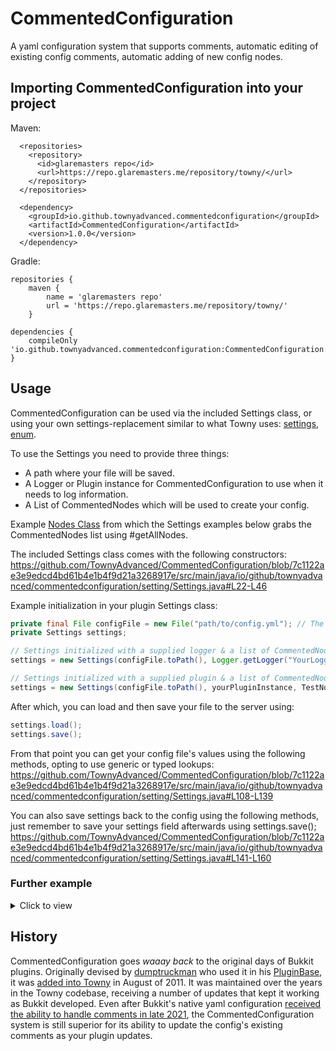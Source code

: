 # CommentedConfiguration

A yaml configuration system that supports comments, automatic editing of existing config comments, automatic adding of new config nodes.

## Importing CommentedConfiguration into your project

Maven:
```
  <repositories>
    <repository>
      <id>glaremasters repo</id>
      <url>https://repo.glaremasters.me/repository/towny/</url>
    </repository>
  </repositories>
```

```
  <dependency>
    <groupId>io.github.townyadvanced.commentedconfiguration</groupId>
    <artifactId>CommentedConfiguration</artifactId>
    <version>1.0.0</version>
  </dependency>
```

Gradle:

```
repositories {
    maven {
        name = 'glaremasters repo'
        url = 'https://repo.glaremasters.me/repository/towny/'
    }

dependencies {
    compileOnly 'io.github.townyadvanced.commentedconfiguration:CommentedConfiguration:1.0.0'
}
```


## Usage

CommentedConfiguration can be used via the included Settings class, or using your own settings-replacement similar to what Towny uses: [settings](https://github.com/TownyAdvanced/Towny/blob/master/src/com/palmergames/bukkit/towny/TownySettings.java), [enum](https://github.com/TownyAdvanced/Towny/blob/master/src/com/palmergames/bukkit/config/ConfigNodes.java).

To use the Settings you need to provide three things:
- A path where your file will be saved.
- A Logger or Plugin instance for CommentedConfiguration to use when it needs to log information. 
- A List of CommentedNodes which will be used to create your config.

Example [Nodes Class](https://github.com/TownyAdvanced/CommentedConfiguration/blob/main/src/test/java/io/github/townyadvanced/commentedconfiguration/TestNodes.java) from which the Settings examples below grabs the CommentedNodes list using #getAllNodes.

The included Settings class comes with the following constructors:
https://github.com/TownyAdvanced/CommentedConfiguration/blob/7c1122ae3e9edcd4bd61b4e1b4f9d21a3268917e/src/main/java/io/github/townyadvanced/commentedconfiguration/setting/Settings.java#L22-L46

Example initialization in your plugin Settings class:
```java
private final File configFile = new File("path/to/config.yml"); // The destination you want your config.yml saved to.
private Settings settings;

// Settings initialized with a supplied logger & a list of CommentedNodes.
settings = new Settings(configFile.toPath(), Logger.getLogger("YourLoggerNameHere"), TestNodes.getAllNodes());

// Settings initialized with a supplied plugin & a list of CommentedNodes.
settings = new Settings(configFile.toPath(), yourPluginInstance, TestNodes.getAllNodes());
```

After which, you can load and then save your file to the server using:
```java
settings.load();
settings.save();
```

From that point you can get your config file's values using the following methods, opting to use generic or typed lookups:
https://github.com/TownyAdvanced/CommentedConfiguration/blob/7c1122ae3e9edcd4bd61b4e1b4f9d21a3268917e/src/main/java/io/github/townyadvanced/commentedconfiguration/setting/Settings.java#L108-L139

You can also save settings back to the config using the following methods, just remember to save your settings field afterwards using settings.save();
https://github.com/TownyAdvanced/CommentedConfiguration/blob/7c1122ae3e9edcd4bd61b4e1b4f9d21a3268917e/src/main/java/io/github/townyadvanced/commentedconfiguration/setting/Settings.java#L141-L160

### Further example

<details><summary>Click to view</summary>

Main
```java
package org.example;

import java.nio.file.Path;
import java.util.Arrays;
import java.util.logging.Logger;

import io.github.townyadvanced.commentedconfiguration.setting.Settings;

public class Main {
    public static void main(String[] args) {
        final Path file = Path.of("/home/ben10/Desktop/config.yml");
        final Settings settings = new Settings(file, Logger.getLogger("TEST"), TestNodes.getAllNodes());
        if (!settings.load()) {
            System.out.println("Failed to load config");
            return;
        }
        System.out.println("Loaded config");
        System.out.println(settings.get(TestNodes.BOOLEAN_NODE));
        System.out.println(settings.get(TestNodes.STRING_NODE));
        System.out.println(settings.get(TestNodes.LOCATION_NODE));
        settings.save();
        System.out.println("Saved config");

        final Path enumFile = Path.of("/home/ben10/Desktop/enumconfig.yml");
        final Settings enumSettings = new Settings(enumFile, Logger.getLogger("ENUMTEST"), Arrays.asList(TestEnumNodes.values()));
        if (!enumSettings.load()) {
            System.out.println("Failed to load enumconfig");
            return;
        }
        System.out.println("Loaded enumconfig");
        System.out.println(enumSettings.get(TestEnumNodes.TEST_BOOLEAN));
        System.out.println(enumSettings.get(TestEnumNodes.TEST_STRING));
        System.out.println(enumSettings.get(TestEnumNodes.TEST_LOCATION));
        enumSettings.save();
        System.out.println("Saved enumconfig");
    }
}
```

TestEnumNodes
```java
package org.example;

import io.github.townyadvanced.commentedconfiguration.setting.ValueNode;
import org.bukkit.Location;
import org.jetbrains.annotations.NotNull;
import org.jetbrains.annotations.Nullable;

public enum TestEnumNodes implements ValueNode {
    TEST_BOOLEAN(
            "test.boolean",
            true,
            new String[] {"# This is a test boolean.", "# It is true by default."}
    ),
    TEST_STRING(
            "test.string",
            "Hello, world!",
            new String[] {"# This is a test string.", "# It is \"Hello, world!\" by default."}
    ),
    TEST_LOCATION(
            "test.location",
            new Location(null, 0, 0, 0),
            new String[] {"# This is a test location.", "# It is (0, 0, 0) by default."}
    ),
    ;

    private final String path;
    private final Object defaultValue;
    private final String[] comments;

    TestEnumNodes(String path, Object defaultValue, String[] comments) {
        this.path = path;
        this.defaultValue = defaultValue;
        this.comments = comments;
    }

    @Override
    public @NotNull String getPath() {
        return path;
    }

    @Override
    public @Nullable Object getDefaultValue() {
        return defaultValue;
    }

    @Override
    public @NotNull String[] getComments() {
        return comments;
    }
}
```

TestNodes
```java
package org.example;

import java.util.ArrayList;
import java.util.List;

import io.github.townyadvanced.commentedconfiguration.setting.CommentedNode;
import io.github.townyadvanced.commentedconfiguration.setting.SimpleNode;
import io.github.townyadvanced.commentedconfiguration.setting.TypedValueNode;
import org.bukkit.Location;

public class TestNodes {
    private static final List<CommentedNode> nodes = new ArrayList<>();

    private static <T> TypedValueNode<T> node(TypedValueNode<T> node) {
        nodes.add(node);
        return node;
    }

    public static final TypedValueNode<Boolean> BOOLEAN_NODE = node(SimpleNode.builder("test.boolean", Boolean.class)
            .defaultValue(true)
            .comment("This is a boolean")
            .build());

    public static final TypedValueNode<String> STRING_NODE = node(SimpleNode.builder("test.string", String.class)
            .defaultValue("default")
            .comment("This is a string")
            .build());

    public static final TypedValueNode<Location> LOCATION_NODE = node(SimpleNode.builder("test.location", Location.class)
            .defaultValue(new Location(null, 0, 0, 0))
            .comment("This is a location")
            .build());

    public static List<CommentedNode> getAllNodes() {
        return nodes;
    }
}
```


</details>

## History

CommentedConfiguration goes *waaay back* to the original days of Bukkit plugins. Originally devised by [dumptruckman](https://github.com/dumptruckman) who used it in his [PluginBase](https://github.com/dumptruckman/PluginBase), it was [added into Towny](https://github.com/TownyAdvanced/Towny/commit/9de37765a69c92d9fe8ffe94cb62c5c7f250c6c5) in August of 2011. It was maintained over the years in the Towny codebase, receiving a number of updates that kept it working as Bukkit developed. Even after Bukkit's native yaml configuration [received the ability to handle comments in late 2021](https://hub.spigotmc.org/stash/projects/SPIGOT/repos/bukkit/commits/3e2dd2bc120754ea4db193e878050d0eb31a6894#src/main/java/org/bukkit/configuration/file/YamlConfiguration.java), the CommentedConfiguration system is still superior for its ability to update the config's existing comments as your plugin updates.
